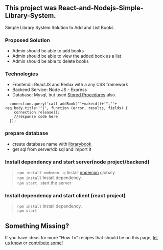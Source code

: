 ## This project was React-and-Nodejs-Simple-Library-System.
Simple Library System Solution to Add and List Books

### Proposed Solution
- Admin should be able to add books
- Admin should be able to view the added book as a list
- Admin should be able to delete books

### Technologies​
- Frontend : ReactJS and Redux with a any CSS framework
- Backend Service: Node JS - Express
- Database: Mysql, but used [Stored Procedures](https://dev.mysql.com/doc/connector-net/en/connector-net-tutorials-stored-procedures.html) also.
```
  connection.query('call addBook("'+makeid()+'","'+ req.body.title+'")', function (error, results, fields) {
    connection.release();
    //response code here
  });
```
### prepare database

- create database name with [librarybook](https://dev.mysql.com/doc/refman/5.7/en/creating-database.html)
- get sql from  server/db.sql and import it


### Install dependency and start server(node project/backend)
> `npm install nodemon -g`  Install [nodemon](https://www.npmjs.com/package/nodemon) globaly.<br>
> `npm install` Install dependency.<br>
> `npm start ` start the server


### Install dependency and start client (react project)
> `npm install` Install dependency.<br>
> `npm start `

## Something Missing?

If you have ideas for more “How To” recipes that should be on this page, [let us know](https://github.com/sivatharan/React-and-Nodejs-Simple-Library-System/issues) or [contribute some!](https://github.com/sivatharan/React-and-Nodejs-Simple-Library-System/blob/master/README.md)